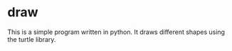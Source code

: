 # draw

This is a simple program written in python. It draws different shapes using the turtle library.

